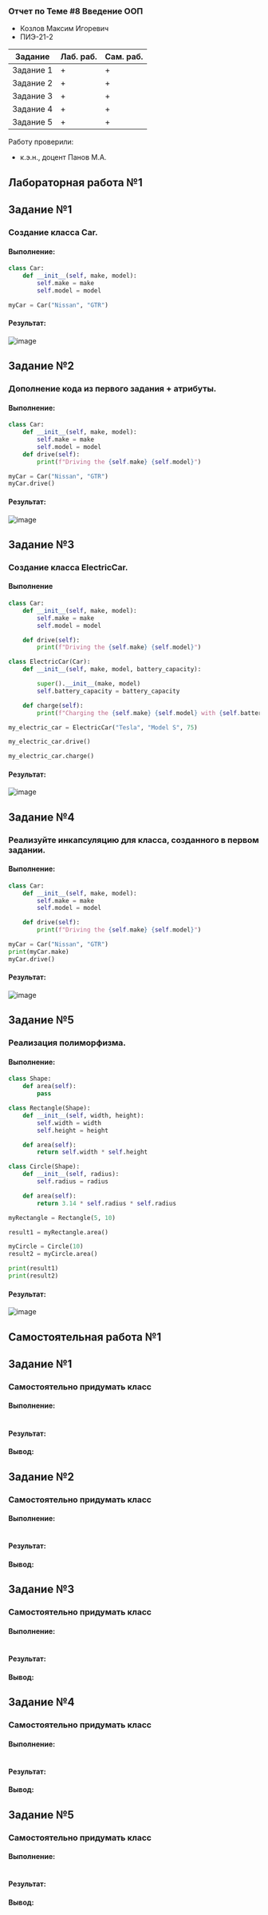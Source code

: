 ### Отчет по Теме #8 Введение ООП
- Козлов Максим Игоревич
- ПИЭ-21-2

| Задание | Лаб. раб. | Сам. раб. |
| ------ | ------ | ------ |
| Задание 1 | + | + |
| Задание 2 | + | + |
| Задание 3 | + | + |
| Задание 4 | + | + |
| Задание 5 | + | + |

Работу проверили:
- к.э.н., доцент Панов М.А.

## Лабораторная работа №1
## Задание №1
### Создание класса Car.
#### Выполнение:
```python
class Car:
    def __init__(self, make, model):
        self.make = make
        self.model = model

myCar = Car("Nissan", "GTR")
```
#### Результат:
![image](https://github.com/CauseLove7/Program-Engineering/assets/145790904/8f883401-3d23-4110-a397-9f1cfe3cb03e)
## Задание №2
### Дополнение кода из первого задания + атрибуты.
#### Выполнение:
```python
class Car:
    def __init__(self, make, model):
        self.make = make
        self.model = model
    def drive(self):
        print(f"Driving the {self.make} {self.model}")

myCar = Car("Nissan", "GTR")
myCar.drive()
```
#### Результат:
![image](https://github.com/CauseLove7/Program-Engineering/assets/145790904/dc28656e-4e53-4193-93d2-dbab303752ab)
## Задание №3
### Создание класса ElectricCar.
#### Выполнение
```python
class Car:
    def __init__(self, make, model):
        self.make = make
        self.model = model

    def drive(self):
        print(f"Driving the {self.make} {self.model}")

class ElectricCar(Car):
    def __init__(self, make, model, battery_capacity):

        super().__init__(make, model)
        self.battery_capacity = battery_capacity

    def charge(self):
        print(f"Charging the {self.make} {self.model} with {self.battery_capacity} kWh")

my_electric_car = ElectricCar("Tesla", "Model S", 75)

my_electric_car.drive()

my_electric_car.charge()
```
#### Результат:
![image](https://github.com/CauseLove7/Program-Engineering/assets/145790904/2437b477-cdd9-48d5-9763-6a093c5c89fb)
## Задание №4
### Реализуйте инкапсуляцию для класса, созданного в первом задании.
#### Выполнение:
```python
class Car:
    def __init__(self, make, model):
        self.make = make
        self.model = model

    def drive(self):
        print(f"Driving the {self.make} {self.model}")

myCar = Car("Nissan", "GTR")
print(myCar.make)
myCar.drive()
```
#### Результат:
![image](https://github.com/CauseLove7/Program-Engineering/assets/145790904/bf10c5b0-cee0-4953-ad85-810d5f3732a4)
## Задание №5
### Реализация полиморфизма.
#### Выполнение:
```python
class Shape:
    def area(self):
        pass

class Rectangle(Shape):
    def __init__(self, width, height):
        self.width = width
        self.height = height

    def area(self):
        return self.width * self.height

class Circle(Shape):
    def __init__(self, radius):
        self.radius = radius

    def area(self):
        return 3.14 * self.radius * self.radius

myRectangle = Rectangle(5, 10)

result1 = myRectangle.area()

myCircle = Circle(10)
result2 = myCircle.area()

print(result1)
print(result2)
```
#### Результат:
![image](https://github.com/CauseLove7/Program-Engineering/assets/145790904/2d6debd0-5366-4800-be1b-33cc30ebc447)
## Самостоятельная работа №1
## Задание №1
### Самостоятельно придумать класс
#### Выполнение:
```python

```
#### Результат:

#### Вывод:

## Задание №2
### Самостоятельно придумать класс
#### Выполнение:
```python

```
#### Результат:

#### Вывод:

## Задание №3
### Самостоятельно придумать класс
#### Выполнение:
```python

```
#### Результат:

#### Вывод:

## Задание №4
### Самостоятельно придумать класс
#### Выполнение:
```python

```
#### Результат:

#### Вывод:

## Задание №5
### Самостоятельно придумать класс
#### Выполнение:
```python

```
#### Результат:

#### Вывод:
